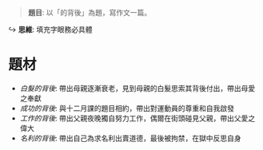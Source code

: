 > **題目**:
> 以「的背後」為題，寫作文一篇。

↪️ **思維**: 填充字眼務必具體

# 題材
- *白髮的背後*: 帶出母親逐漸衰老，見到母親的白髮思索其背後付出，帶出母愛之奉獻
- *成功的背後*: 與十二月課的題目相約，帶出對運動員的尊重和自我啟發
- *工作的背後*: 帶出父親夜晚獨自努力工作，偶爾在街頭碰見父親，帶出父愛之偉大
- *名利的背後*: 帶出自己為求名利出賣道德，最後被拘禁，在獄中反思自身
